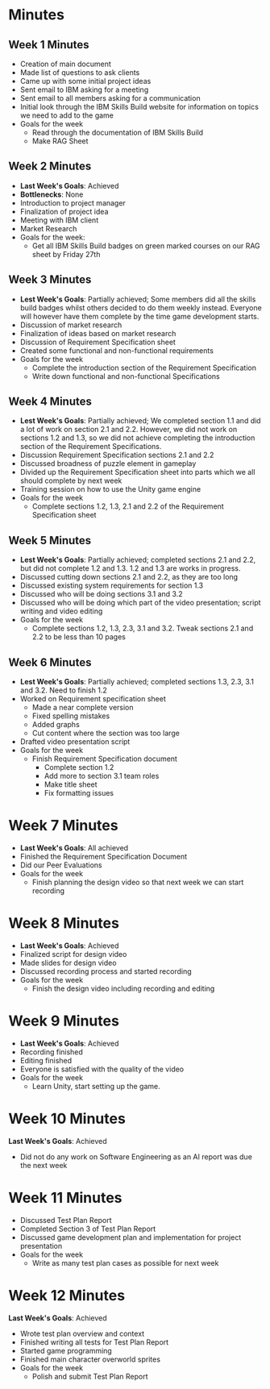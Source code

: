 # Minutes

## Week 1 Minutes

- Creation of main document
- Made list of questions to ask clients
- Came up with some initial project ideas
- Sent email to IBM asking for a meeting
- Sent email to all members asking for a communication
- Initial look through the IBM Skills Build website for information on topics we need to add to the game
- Goals for the week
  - Read through the documentation of IBM Skills Build
  - Make RAG Sheet

## Week 2 Minutes

- **Last Week's Goals**: Achieved
- **Bottlenecks**: None
- Introduction to project manager
- Finalization of project idea
- Meeting with IBM client
- Market Research
- Goals for the week:
  - Get all IBM Skills Build badges on green marked courses on our RAG sheet by Friday 27th

## Week 3 Minutes
- **Lest Week's Goals**: Partially achieved; Some members did all the skills build badges whilst others decided to do them weekly instead. Everyone will however have them complete by the time game development starts.
- Discussion of market research 
- Finalization of ideas based on market research
- Discussion of Requirement Specification sheet
- Created some functional and non-functional requirements
- Goals for the week
  - Complete the introduction section of the Requirement Specification
  - Write down functional and non-functional Specifications 


## Week 4 Minutes
- **Lest Week's Goals**: Partially achieved; We completed section 1.1 and did a lot of work on section 2.1 and 2.2. However, we did not work on sections 1.2 and 1.3, so we did not achieve completing the introduction section of the Requirement Specifications. 
- Discussion Requirement Specification sections 2.1 and 2.2
- Discussed broadness of puzzle element in gameplay
- Divided up the Requirement Specification sheet into parts which we all should complete by next week
- Training session on how to use the Unity game engine
- Goals for the week
  - Complete sections 1.2, 1.3, 2.1 and 2.2 of the Requirement Specification sheet

## Week 5 Minutes
- **Lest Week's Goals**: Partially achieved; completed sections 2.1 and 2.2, but did not complete 1.2 and 1.3. 1.2 and 1.3 are works in progress.
- Discussed cutting down sections 2.1 and 2.2, as they are too long
- Discussed existing system requirements for section 1.3
- Discussed who will be doing sections 3.1 and 3.2
- Discussed who will be doing which part of the video presentation; script writing and video editing
- Goals for the week
  - Complete sections 1.2, 1.3, 2.3, 3.1 and 3.2. Tweak sections 2.1 and 2.2 to be less than 10 pages


## Week 6 Minutes
- **Lest Week's Goals**: Partially achieved; completed sections 1.3, 2.3, 3.1 and 3.2. Need to finish 1.2
- Worked on Requirement specification sheet
  - Made a near complete version
  - Fixed spelling mistakes
  - Added graphs
  - Cut content where the section was too large
- Drafted video presentation script
- Goals for the week
  - Finish Requirement Specification document
    - Complete section 1.2
    - Add more to section 3.1 team roles
    - Make title sheet
    - Fix formatting issues 

# Week 7 Minutes
- **Last Week's Goals**: All achieved 
- Finished the Requirement Specification Document
- Did our Peer Evaluations
- Goals for the week
  - Finish planning the design video so that next week we can start recording


# Week 8 Minutes
- **Last Week's Goals**: Achieved
- Finalized script for design video
- Made slides for design video
- Discussed recording process and started recording
- Goals for the week
  - Finish the design video including recording and editing

#  Week 9 Minutes
- **Last Week's Goals**: Achieved
- Recording finished
- Editing finished
- Everyone is satisfied with the quality of the video
- Goals for the week
    - Learn Unity, start setting up the game.

# Week 10 Minutes
**Last Week's Goals**: Achieved
- Did not do any work on Software Engineering as an AI report was due the next week

# Week 11 Minutes
- Discussed Test Plan Report
- Completed Section 3 of Test Plan Report
- Discussed game development plan and implementation for project presentation
- Goals for the week
  - Write as many test plan cases as possible for next week

# Week 12 Minutes
**Last Week's Goals**: Achieved
- Wrote test plan overview and context
- Finished writing all tests for Test Plan Report
- Started game programming
- Finished main character overworld sprites
- Goals for the week
  - Polish and submit Test Plan Report